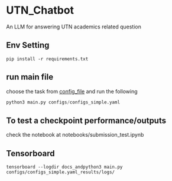 # UTN_Chatbot
An LLM for answering UTN academics related question

## Env Setting

```
pip install -r requirements.txt
```

## run main file
choose the task from [config_file](./configs/configs_simple.yaml) and run the following

```python
python3 main.py configs/configs_simple.yaml
```

## To test a checkpoint performance/outputs
check the notebook at notebooks/submission_test.ipynb
## Tensorboard

```
tensorboard --logdir docs_andpython3 main.py configs/configs_simple.yaml_results/logs/
```
